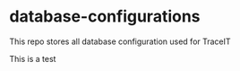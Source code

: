 # database-configurations
This repo stores all database configuration used for TraceIT

This is a test
